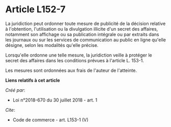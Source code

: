 # Article L152-7

La juridiction peut ordonner toute mesure de publicité de la décision relative à l'obtention, l'utilisation ou la divulgation
illicite d'un secret des affaires, notamment son affichage ou sa publication intégrale ou par extraits dans les journaux ou
sur les services de communication au public en ligne qu'elle désigne, selon les modalités qu'elle précise. 

Lorsqu'elle ordonne une telle mesure, la juridiction veille à protéger le secret des affaires dans les conditions prévues à
l'article L. 153-1. 

Les mesures sont ordonnées aux frais de l'auteur de l'atteinte.

**Liens relatifs à cet article**

_Créé par_:

  - Loi n°2018-670 du 30 juillet 2018 - art. 1

_Cite_:

  - Code de commerce - art. L153-1 (V)

